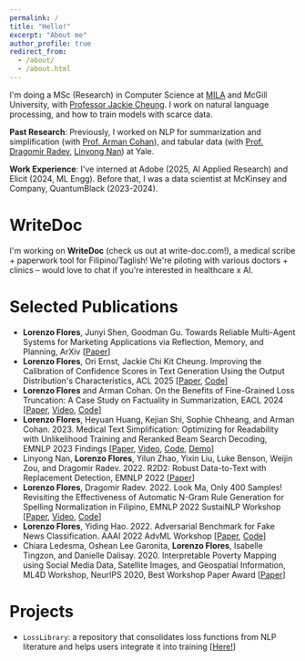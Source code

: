 ```yaml
---
permalink: /
title: "Hello!"
excerpt: "About me"
author_profile: true
redirect_from: 
  - /about/
  - /about.html
---
```


I'm doing a MSc (Research) in Computer Science at <a href="https://mila.quebec/en">MILA</a> and McGill University, with <a href="https://www.cs.mcgill.ca/~jcheung/">Professor Jackie Cheung</a>. I work on natural language processing, and how to train models with scarce data.

**Past Research**: Previously, I worked on NLP for summarization and simplification (with <a href="https://armancohan.com/">Prof. Arman Cohan</a>), and tabular data (with <a href="https://www.cs.yale.edu/homes/radev/">Prof. Dragomir Radev</a>, <a href="https://linyongnan.github.io/">Linyong Nan</a>) at Yale.

**Work Experience**: I've interned at Adobe (2025, AI Applied Research) and Elicit (2024, ML Engg). Before that, I was a data scientist at McKinsey and Company, QuantumBlack (2023-2024).

WriteDoc
=====
I'm working on **WriteDoc** (check us out at write-doc.com!), a medical scribe + paperwork tool for Filipino/Taglish! We're piloting with various doctors + clinics – would love to chat if you're interested in healthcare x AI.

Selected Publications
======
* <b>Lorenzo Flores</b>, Junyi Shen, Goodman Gu. Towards Reliable Multi-Agent Systems for Marketing Applications via Reflection, Memory, and Planning, ArXiv [<a href="https://arxiv.org/abs/2508.11120">Paper</a>]
* <b>Lorenzo Flores</b>, Ori Ernst, Jackie Chi Kit Cheung. Improving the Calibration of Confidence Scores in Text Generation Using the Output Distribution's Characteristics, ACL 2025 [<a href="https://arxiv.org/abs/2506.00637">Paper</a>, <a href="https://github.com/ljyflores/calibrated-confidence-for-nlg">Code</a>]
* <b>Lorenzo Flores</b> and Arman Cohan. On the Benefits of Fine-Grained Loss Truncation: A Case Study on Factuality in Summarization, EACL 2024 [<a href="https://aclanthology.org/2024.eacl-short.13/">Paper</a>, <a href="https://drive.google.com/file/d/17K8AksYCXYQd7vKAjdbHMmKRyn3daaPZ/view?usp=sharing">Video</a>, <a href="https://github.com/yale-nlp/Simplification-Projects">Code</a>]
* <b>Lorenzo Flores</b>, Heyuan Huang, Kejian Shi, Sophie Chheang, and Arman Cohan. 2023. Medical Text Simplification: Optimizing for Readability with Unlikelihood Training and Reranked Beam Search Decoding, EMNLP 2023 Findings [<a href="https://aclanthology.org/2023.findings-emnlp.322/">Paper</a>, <a href="https://drive.google.com/file/d/1NBWzFTFdtmR2gL2Sq_ah-Dwuz8rME6Zc/view?usp=sharing">Video</a>, <a href="https://github.com/yale-nlp/Simplification-Projects">Code</a>, <a href="https://huggingface.co/spaces/ljyflores/simplification-model-app">Demo</a>]
* Linyong Nan, <b>Lorenzo Flores</b>, Yilun Zhao, Yixin Liu, Luke Benson, Weijin Zou, and Dragomir Radev. 2022. R2D2: Robust Data-to-Text with Replacement Detection, EMNLP 2022 [<a href="https://aclanthology.org/2022.emnlp-main.464/">Paper</a>]
* <b>Lorenzo Flores</b>, Dragomir Radev. 2022. Look Ma, Only 400 Samples! Revisiting the Effectiveness of Automatic N-Gram Rule Generation for Spelling Normalization in Filipino, EMNLP 2022 SustaiNLP Workshop [<a href="https://aclanthology.org/2022.sustainlp-1.5/">Paper</a>, <a href="https://aclanthology.org/2022.sustainlp-1.5.mp4">Video</a>, <a href="https://github.com/ljyflores/efficient-spelling-normalization-filipino">Code</a>]
* <b>Lorenzo Flores</b>, Yiding Hao. 2022. Adversarial Benchmark for Fake News Classification. AAAI 2022 AdvML Workshop [<a href="https://arxiv.org/abs/2201.00912">Paper</a>, <a href="https://github.com/ljyflores/fake-news-adversarial-benchmark">Code</a>]
* Chiara Ledesma, Oshean Lee Garonita, <b>Lorenzo Flores</b>, Isabelle Tingzon, and Danielle Dalisay. 2020. Interpretable Poverty Mapping using Social Media Data, Satellite Images, and Geospatial Information, ML4D Workshop, NeurIPS 2020, Best Workshop Paper Award [<a href="https://arxiv.org/abs/2011.13563">Paper</a>]

Projects
======
* `LossLibrary`: a repository that consolidates loss functions from NLP literature and helps users integrate it into training [<a href="https://github.com/ljyflores/loss-library">Here!</a>]
